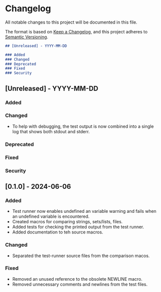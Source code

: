 # Changelog

All notable changes to this project will be documented in this file.

The format is based on [Keep a Changelog](https://keepachangelog.com/en/1.0.0/),
and this project adheres to [Semantic Versioning](https://semver.org/spec/v2.0.0.html).

```markdown
## [Unreleased] - YYYY-MM-DD

### Added
### Changed
### Deprecated
### Fixed
### Security
```

## [Unreleased] - YYYY-MM-DD

### Added
### Changed
- To help with debugging, the test output is now combined into a single log that shows
  both stdout and stderr.
### Deprecated
### Fixed
### Security


## [0.1.0] - 2024-06-06

### Added
- Test runner now enables undefined an variable warning and fails when an undefined
  variable is encountered.
- Created macros for comparing strings, sets/lists, files.
- Added tests for checking the printed output from the test runner.
- Added documentation to teh source macros.
### Changed
- Separated the test-runner source files from the comparison macos.
### Fixed
- Removed an unused reference to the obsolete NEWLINE macro.
- Removed  unnecessary comments and newlines from the test files.
